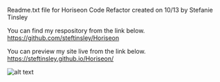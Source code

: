 Readme.txt file for Horiseon Code Refactor created on 10/13 by Stefanie Tinsley


You can find my respository from the link below.
https://github.com/steftinsley/Horiseon

You can preview my site live from the link below.
https://steftinsley.github.io/Horiseon/

![alt text](https://github.com/steftinsley/Horiseon/blob/main/Horiseon%20screenshot.JPG?raw=true)



